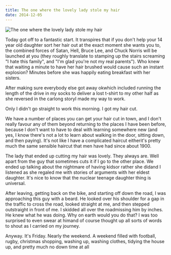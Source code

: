 ```yaml
---
title: The one where the lovely lady stole my hair
date: 2014-12-05
---
```


![The one where the lovely lady stole my hair](https://source.unsplash.com/cckf4TsHAuw/1600x900)

Today got off to a fantastic start. It transpires that if you don't help your 14 year old daughter sort her hair out at the exact moment she wants you to, the combined forces of Satan, Hell, Bruce Lee, and Chuck Norris will be launched at you (they roughly translate to stamping up the stairs screaming "I hate this family", and "I'm glad you're not my real parents"). Who knew that waiting a minute to have her hair brushed would cause such an instant explosion? Minutes before she was happily eating breakfast with her sisters.

After making sure everybody else got away okwhich included running the length of the drive in my socks to deliver a lost t-shirt to my other half as she reversed in the carlong storyI made my way to work.

Only I didn't go straight to work this morning. I got my hair cut.

We have a number of places you can get your hair cut in town, and I don't really favour any of them beyond returning to the places I have been before, because I don't want to have to deal with learning somewhere new (and yes, I know there's not a lot to learn about walking in the door, sitting down, and then paying). It's not like I have a complicated haircut eitherit's pretty much the same sensible haircut that men have had since about 1900.

The lady that ended up cutting my hair was lovely. They always are. Well apart from the guy that sometimes cuts it if I go to the other place. We ended up talking about the nightmare of having kidsor rather she didand I listened as she regaled me with stories of arguments with her eldest daughter. It's nice to know that the nuclear teenage daughter thing is universal.

After leaving, getting back on the bike, and starting off down the road, I was approaching this guy with a beard. He looked over his shoulder for a gap in the traffic to cross the road, looked straight at me, and then stepped outstraight in front of me. I skidded all over the roadmissing him by inches. He knew what he was doing. Why on earth would you do that? I was too surprised to even swear at himand of course thought up all sorts of words to shout as I carried on my journey.

Anyway. It's Friday. Nearly the weekend. A weekend filled with football, rugby, christmas shopping, washing up, washing clothes, tidying the house up, and pretty much no down time at all